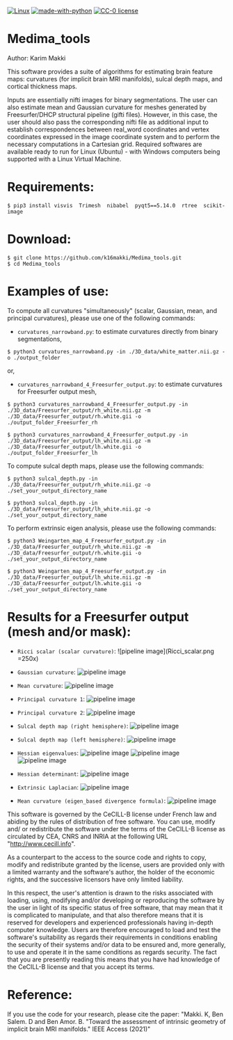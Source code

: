 [![Linux](https://svgshare.com/i/Zhy.svg)](https://svgshare.com/i/Zhy.svg)
[![made-with-python](https://img.shields.io/badge/Made%20with-Python-1f425f.svg)](https://www.python.org/)
[![CC-0 license](https://img.shields.io/badge/License-CC--0-blue.svg)](https://creativecommons.org/licenses/by-nd/4.0)


# Medima_tools

Author: Karim Makki

This software provides a suite of algorithms for estimating brain feature maps: curvatures (for implicit brain MRI manifolds), sulcal depth maps, and cortical thickness maps.

Inputs are essentially nifti images for binary segmentations. The user can also estimate mean and Gaussian curvature for meshes generated by Freesurfer/DHCP structural pipeline (gifti files). However, in this case, the user should also pass the corresponding nifti file as additional input to establish correspondences between real_word coordinates and vertex coordinates expressed in the image coordinate system and to perform the necessary computations in a Cartesian grid.
Required softwares are available ready to run for Linux (Ubuntu) - with Windows computers being supported with a Linux Virtual Machine.


# Requirements:

```
$ pip3 install visvis  Trimesh  nibabel  pyqt5==5.14.0  rtree  scikit-image

```

# Download:

```
$ git clone https://github.com/k16makki/Medima_tools.git
$ cd Medima_tools

```

# Examples of use:

To compute all curvatures "simultaneously" (scalar, Gaussian, mean, and principal curvatures), please use one of the following commands:  

* `curvatures_narrowband.py`: to estimate curvatures directly from binary segmentations,

```
$ python3 curvatures_narrowband.py -in ./3D_data/white_matter.nii.gz -o ./output_folder

```
or,

* `curvatures_narrowband_4_Freesurfer_output.py`: to estimate curvatures for Freesurfer output mesh,

```
$ python3 curvatures_narrowband_4_Freesurfer_output.py -in ./3D_data/Freesurfer_output/rh_white.nii.gz -m ./3D_data/Freesurfer_output/rh.white.gii -o ./output_folder_Freesurfer_rh

$ python3 curvatures_narrowband_4_Freesurfer_output.py -in ./3D_data/Freesurfer_output/lh_white.nii.gz -m ./3D_data/Freesurfer_output/lh.white.gii -o ./output_folder_Freesurfer_lh

```

To compute sulcal depth maps, please use the following commands:

```
$ python3 sulcal_depth.py -in ./3D_data/Freesurfer_output/rh_white.nii.gz -o ./set_your_output_directory_name

$ python3 sulcal_depth.py -in ./3D_data/Freesurfer_output/lh_white.nii.gz -o ./set_your_output_directory_name

```

To perform extrinsic eigen analysis, please use the following commands:

```
$ python3 Weingarten_map_4_Freesurfer_output.py -in ./3D_data/Freesurfer_output/rh_white.nii.gz -m ./3D_data/Freesurfer_output/rh.white.gii -o ./set_your_output_directory_name

$ python3 Weingarten_map_4_Freesurfer_output.py -in ./3D_data/Freesurfer_output/lh_white.nii.gz -m ./3D_data/Freesurfer_output/lh.white.gii -o ./set_your_output_directory_name

```

# Results for a Freesurfer output (mesh and/or mask):

* `Ricci scalar (scalar curvature)`:
![pipeline image](Ricci_scalar.png =250x)

* `Gaussian curvature`:
![pipeline image](Gaussian_curature.png)

* `Mean curvature`:
![pipeline image](mean_curvature.png)

* `Principal curvature 1`:
![pipeline image](Principal_curvature1.png)

* `Principal curvature 2`:
![pipeline image](Principal_curvature2.png)

* `Sulcal depth map (right hemisphere)`:
![pipeline image](sulcal_depth_right_hemisphere.png)

* `Sulcal depth map (left hemisphere)`:
![pipeline image](sulcal_depth_left_hemisphere.png)


* `Hessian eigenvalues`:
![pipeline image](lambda1.png)
![pipeline image](lambda2.png)
![pipeline image](lambda3.png)

* `Hessian determinant`:
![pipeline image](Hessian_determinant_Sarrus.png)

* `Extrinsic Laplacian`:
![pipeline image](extrinsic_Laplacian.png)

* `Mean curvature (eigen_based divergence formula)`:
![pipeline image](mean_curvature1.png)


This software is governed by the CeCILL-B license under French law and abiding by the rules of distribution of free software. You can use, modify and/ or redistribute the software under the terms of the CeCILL-B license as circulated by CEA, CNRS and INRIA at the following URL "http://www.cecill.info".

As a counterpart to the access to the source code and rights to copy, modify and redistribute granted by the license, users are provided only with a limited warranty and the software's author, the holder of the economic rights, and the successive licensors have only limited liability.

In this respect, the user's attention is drawn to the risks associated with loading, using, modifying and/or developing or reproducing the software by the user in light of its specific status of free software, that may mean that it is complicated to manipulate, and that also therefore means that it is reserved for developers and experienced professionals having in-depth computer knowledge. Users are therefore encouraged to load and test the software's suitability as regards their requirements in conditions enabling the security of their systems and/or data to be ensured and, more generally, to use and operate it in the same conditions as regards security. The fact that you are presently reading this means that you have had knowledge of the CeCILL-B license and that you accept its terms.

# Reference:

If you use the code for your research, please cite the paper: "Makki. K, Ben Salem. D and Ben Amor. B. "Toward the assessment of intrinsic geometry of implicit brain MRI manifolds." IEEE Access (2021)"
